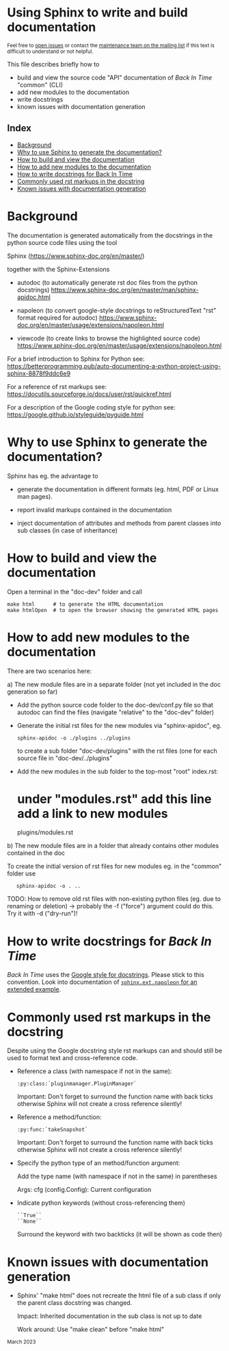 # Using Sphinx to write and build documentation
<sub>Feel free to [open issues](https://github.com/bit-team/backintime/issues) or contact the [maintenance team on the mailing list](https://mail.python.org/mailman3/lists/bit-dev.python.org/) if this text is difficult to understand or not helpful.</sub>

This file describes briefly how to
- build and view the source code "API" documentation of _Back In Time_
  "common" (CLI)
- add new modules to the documentation
- write docstrings
- known issues with documentation generation

## Index

<!-- TOC start -->
- [Background](#background)
- [Why to use Sphinx to generate the
  documentation?](#why-to-use-sphinx-to-generate-the-documentation)
- [How to build and view the
  documentation](#how-to-build-and-view-the-documentation)
- [How to add new modules to the
  documentation](#how-to-add-new-modules-to-the-documentation)
- [How to write docstrings for Back In
  Time](#how-to-write-docstrings-for-back-in-time)
- [Commonly used rst markups in the
  docstring](#commonly-used-rst-markups-in-the-docstring)
- [Known issues with documentation
  generation](#known-issues-with-documentation-generation)
<!-- TOC end -->

# Background

The documentation is generated automatically from the docstrings
in the python source code files using the tool

  Sphinx (https://www.sphinx-doc.org/en/master/)

together with the Sphinx-Extensions

  - autodoc (to automatically generate rst doc files from the python docstrings)
    https://www.sphinx-doc.org/en/master/man/sphinx-apidoc.html

  - napoleon (to convert google-style docstrings to reStructuredText "rst" format required for autodoc)
    https://www.sphinx-doc.org/en/master/usage/extensions/napoleon.html

  - viewcode (to create links to browse the highlighted source code)
    https://www.sphinx-doc.org/en/master/usage/extensions/napoleon.html

For a brief introduction to Sphinx for Python see:
https://betterprogramming.pub/auto-documenting-a-python-project-using-sphinx-8878f9ddc6e9

For a reference of rst markups see:
https://docutils.sourceforge.io/docs/user/rst/quickref.html

For a description of the Google coding style for python see:
https://google.github.io/styleguide/pyguide.html

# Why to use Sphinx to generate the documentation?

Sphinx has eg. the advantage to

- generate the documentation in different formats
  (eg. html, PDF or Linux man pages).

- report invalid markups contained in the documentation

- inject documentation of attributes and methods from parent classes
  into sub classes (in case of inheritance)



# How to build and view the documentation

Open a terminal in the "doc-dev" folder and call

    make html      # to generate the HTML documentation
    make htmlOpen  # to open the browser showing the generated HTML pages



# How to add new modules to the documentation

There are two scenarios here:



a) The new module files are in a separate folder (not yet included in the doc generation so far)

- Add the python source code folder to the doc-dev/conf.py file
  so that autodoc can find the files (navigate "relative" to the "doc-dev" folder)

- Generate the initial rst files for the new modules via "sphinx-apidoc", eg.

      sphinx-apidoc -o ./plugins ../plugins

  to create a sub folder "doc-dev/plugins" with the rst files (one for each source file
  in "doc-dev/../plugins"

- Add the new modules in the sub folder to the top-most "root" index.rst:

  # under "modules.rst" add this line add a link to new modules
  plugins/modules.rst



b) The new module files are in a folder that already contains other modules contained in the doc

   To create the initial version of rst files for new modules eg. in the "common" folder use

       sphinx-apidoc -o . ..

   TODO: How to remove old rst files with non-existing python files (eg. due to renaming or deletion)
         -> probably the -f ("force") argument could do this. Try it with -d ("dry-run")!



# How to write docstrings for _Back In Time_

_Back In Time_ uses the [Google style for
docstrings](https://google.github.io/styleguide/pyguide.html#38-comments-and-docstrings).
Please stick to this convention. Look into documentation of
[`sphinx.ext.napoleon` for an extended
example](https://www.sphinx-doc.org/en/master/usage/extensions/example_google.html#example-google).


# Commonly used rst markups in the docstring

Despite using the Google docstring style rst markups can and should still
be used to format text and cross-reference code.

- Reference a class (with namespace if not in the same):

      :py:class:`pluginmanager.PluginManager`

  Important: Don't forget to surround the function name with back ticks
  otherwise Sphinx will not create a cross reference silently!

- Reference a method/function:

      :py:func:`takeSnapshot`

  Important: Don't forget to surround the function name with back ticks
  otherwise Sphinx will not create a cross reference silently!

- Specify the python type of an method/function argument:

  Add the type name (with namespace if not in the same) in parentheses

    Args:
        cfg (config.Config): Current configuration

- Indicate python keywords (without cross-referencing them)

      ``True``
      ``None``

  Surround the keyword with two backticks (it will be shown as code then)



# Known issues with documentation generation

- Sphinx' "make html" does not recreate the html file of a sub class if only
  the parent class docstring was changed.

  Impact: Inherited documentation in the sub class is not up to date

  Work around: Use "make clean" before "make html"

<sub>March 2023</sub>
